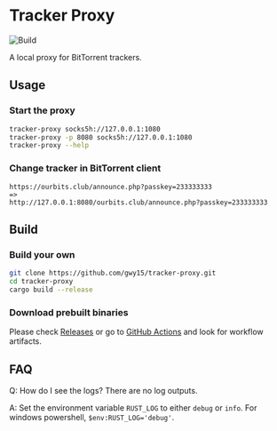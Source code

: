 # Tracker Proxy

![Build](https://github.com/gwy15/tracker-proxy/workflows/Build/badge.svg)

A local proxy for BitTorrent trackers.

## Usage

### Start the proxy
```bash
tracker-proxy socks5h://127.0.0.1:1080
tracker-proxy -p 8080 socks5h://127.0.0.1:1080
tracker-proxy --help
```
### Change tracker in BitTorrent client
```
https://ourbits.club/announce.php?passkey=233333333
=> 
http://127.0.0.1:8080/ourbits.club/announce.php?passkey=233333333
```

## Build

### Build your own
```bash
git clone https://github.com/gwy15/tracker-proxy.git
cd tracker-proxy
cargo build --release
```

### Download prebuilt binaries
Please check [Releases](https://github.com/gwy15/tracker-proxy/releases) or go to [GitHub Actions](https://github.com/gwy15/tracker-proxy/actions) and look for workflow artifacts.

## FAQ

Q: How do I see the logs? There are no log outputs.

A: Set the environment variable `RUST_LOG` to either `debug` or `info`. For windows powershell, `$env:RUST_LOG='debug'`.
